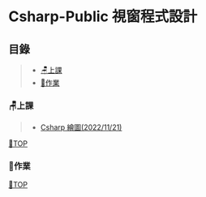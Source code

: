 # Csharp-Public 視窗程式設計

## 目錄
>- [🪑上課](#上課)
>- [📙作業](#作業)
### 🪑上課
>- [Csharp 繪圖(2022/11/21)](https://github.com/XiaoYu0708/Csharp-Public/tree/Csharp-paint)

[📍TOP](#目錄)
### 📙作業

[📍TOP](#目錄)
